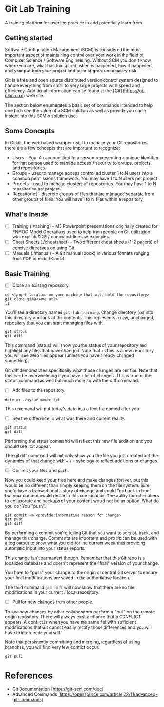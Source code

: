 # Git Lab Training

A training platform for users to practice in and potentially learn from.

## Getting started

Software Configuration Management (SCM) is considered the most important aspect of maintaining control over your work in the field of Computer Science / Software Engineering.  Without SCM you don't know where you are, what has transpired, when is happened, how it happened, and your put both your project and team at great unecessary risk.

Git is a free and open source distributed version control system designed to handle everything from small to very large projects with speed and efficiency.   Additional information can be found at the [Git] (https://git-csm.com) web site.

The section below enumerates a basic set of commands intended to help one both see the value of a SCM solution as well as provide you some insight into this SCM's solution use.

## Some Concepts

In Gitlab, the web based wrapper used to manage your Git repositories, there are a few concepts that are important to recognize:

- Users - You.  An account tied to a person representing a unique identifier for that person used to manage access / security to groups, projects, and repositories.
- Groups - used to manage access control ad cluster 1 to N users into a common permissions framework.  You may have 1 to N users per project.
- Projects - used to manage clusters of repositories.  You may have 1 to N repositories per project.
- Repositories - discrete groups of files that are managed separate from other groups of files.  You will have 1 to N files within a repository.

## What's Inside

- [ ] Training (./training) - MS Powerpoint presentations originally created for FNMOC Model Operations used to help train people on Git utilization with explicit DI2E / command-line use examples.
- [ ] Cheat Sheets (./cheatsheet) - Two different cheat sheets (1-2 pagers) of concise directives on using Git.
- [ ] Manuals (./manual) - A Git manual (book) in various formats ranging from PDF to mobi (Kindle).

## Basic Training

- [ ] Clone an existing repository.

```
cd <target location on your machine that will hold the repository>
git clone git@<some url>
ls
```

You'll see a directory named `git-lab-training`.  Change directory (`cd`) into this directory and look at the contents.  This represents a new, unchanged, repository that you can start managing files with.

```
git status
git diff
```

This command (status) will show you the status of your repository and highlight any files that have changed.  Note that as this is a new repository you will see zero files appear (unless you have already changed something).

Git diff demonstrates specifically what those changes are per file.  Note that this can be overwhelming if you have a lot of changes.  This is true of the status command as well but much more so with the diff command.

- [ ] Add files to the repository.
```
date >> ./<your name>.txt
```
This command will put today's date into a text file named after you.  


- [ ] See the difference in what was there and current reality.
```
git status
git diff
```
Performing the status command will reflect this new file addition and you should see <your name>.txt appear.

The git diff command will not only show you the file you just created but the dynamics of that change with + / - sybology to reflect additions or changes.

- [ ] Commit your files and push.

Now you could keep your files here and make changes forever, but this would be no different than simply keeping them on the file system.  Sure you'd have a transactional history of change and could "go back in time" but your content would reside in this one location.  The ability for other users to collaborate and backups of your content would not be an option.  What do you do?  You "push".

```
git commit -m <provide informative reason for change>
git push
git diff
```

By performing a commit you're telling Git that you want to persist, track, and manage this change.  Comments are important and *pro tip* can be used with a log output to show what you did for the current week thus providing automatic input into your status reports.

This change isn't permanent though.  Remember that this Git repo is a localized database and doesn't represent the "final" version of your change.  

You have to "push" your change to the origin or central Git server to ensure your final modifications are saved in the authoritative location.

The third command `git diff` will now show that there are no file modifications in your current / local repository.

- [ ] Pull for new changes from other people.

To see new changes by other collaborators perform a "pull" on the remote origin repository.  There will always exist a chance that a CONFLICT appears.  A conflict is when you have the same fiel with sufficient modifications that Git cannot easily rectify those differences and you will have to interceede yourself.

Note that persistently committing and merging, regardless of using branches, you will find very few conflict occur.

```
git pull
```

# References

+ Git Documentation [https://git-scm.com/doc]
+ Advanced Commands [https://opensource.com/article/22/11/advanced-git-commands]
